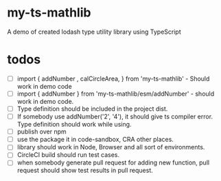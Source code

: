 # my-ts-mathlib

A demo of created lodash type utility library using TypeScript

# todos

- [ ] import { addNumber , calCircleArea, } from 'my-ts-mathlib' - Should work in demo code
- [ ] import { addNumber } from 'my-ts-mathlib/esm/addNumber' - should work in demo code.
- [ ] Type definition should be included in the project dist.
- [ ] If somebody use addNumber('2', '4'), it should give ts compiler error. Type definition should work while using.
- [ ] publish over npm
- [ ] use the package it in code-sandbox, CRA other places.
- [ ] library should work in Node, Browser and all sort of environments.
- [ ] CircleCI build should run test cases.
- [ ] when somebody generate pull request for adding new function, pull request should show test results in pull request.
